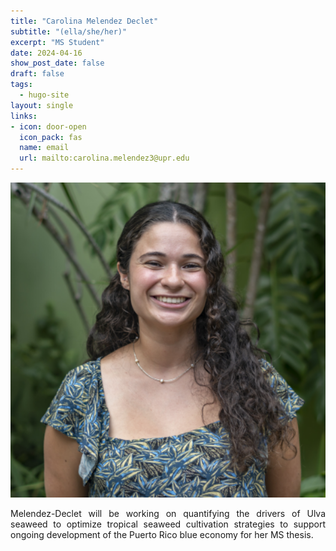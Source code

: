 ```yaml
---
title: "Carolina Melendez Declet"
subtitle: "(ella/she/her)"
excerpt: "MS Student"
date: 2024-04-16
show_post_date: false
draft: false
tags:
  - hugo-site
layout: single
links:
- icon: door-open
  icon_pack: fas
  name: email
  url: mailto:carolina.melendez3@upr.edu
---
```


<div style="text-align: center;">
<img src="featured-hex.png" width="600"> 
</div>

<div style="text-align: justify;">

Melendez-Declet will be working on quantifying the drivers of Ulva seaweed to optimize tropical seaweed cultivation strategies to support ongoing development of the Puerto Rico blue economy for her MS thesis.

</div>
